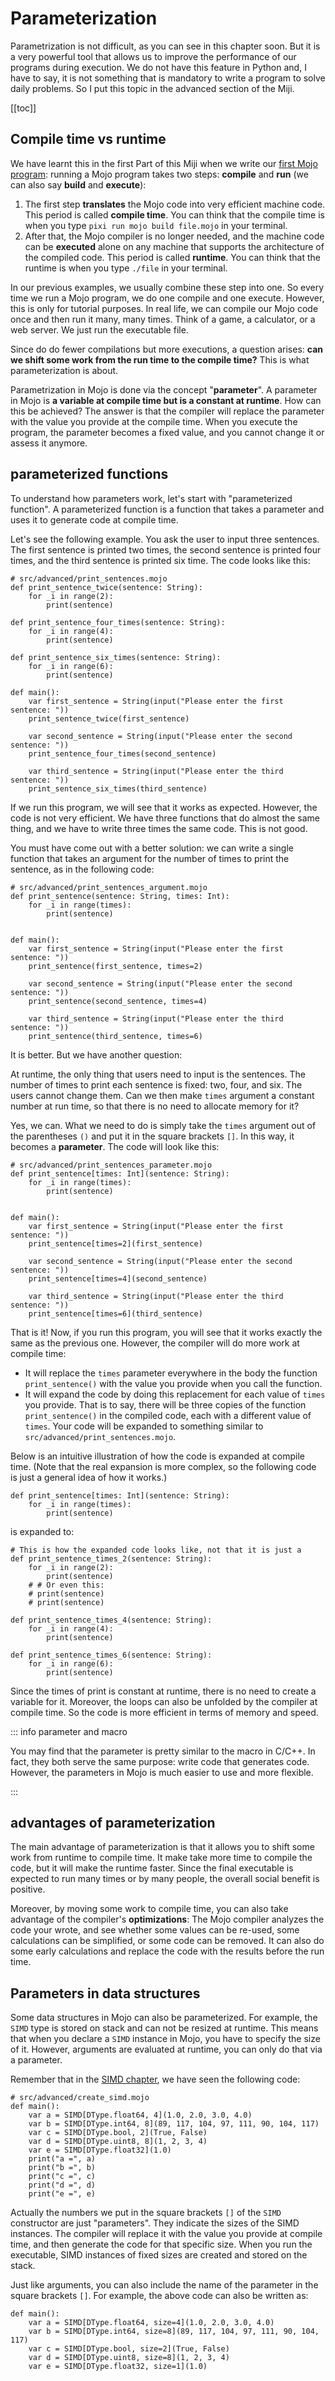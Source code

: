 # Parameterization

Parametrization is not difficult, as you can see in this chapter soon. But it is a very powerful tool that allows us to improve the performance of our programs during execution. We do not have this feature in Python and, I have to say, it is not something that is mandatory to write a program to solve daily problems. So I put this topic in the advanced section of the Miji.

[[toc]]

## Compile time vs runtime

We have learnt this in the first Part of this Miji when we write our [first Mojo program](../start/hello.md): running a Mojo program takes two steps: **compile** and **run** (we can also say **build** and **execute**):

1. The first step **translates** the Mojo code into very efficient machine code. This period is called **compile time**. You can think that the compile time is when you type `pixi run mojo build file.mojo` in your terminal.
1. After that, the Mojo compiler is no longer needed, and the machine code can be **executed** alone on any machine that supports the architecture of the compiled code. This period is called **runtime**. You can think that the runtime is when you type `./file` in your terminal.

In our previous examples, we usually combine these step into one. So every time we run a Mojo program, we do one compile and one execute. However, this is only for tutorial purposes. In real life, we can compile our Mojo code once and then run it many, many times. Think of a game, a calculator, or a web server. We just run the executable file.

Since do do fewer compilations but more executions, a question arises: **can we shift some work from the run time to the compile time?** This is what parameterization is about.

Parametrization in Mojo is done via the concept "**parameter**". A parameter in Mojo is **a variable at compile time but is a constant at runtime**. How can this be achieved? The answer is that the compiler will replace the parameter with the value you provide at the compile time. When you execute the program, the parameter becomes a fixed value, and you cannot change it or assess it anymore.

## parameterized functions

To understand how parameters work, let's start with "parameterized function". A parameterized function is a function that takes a parameter and uses it to generate code at compile time.

Let's see the following example. You ask the user to input three sentences. The first sentence is printed two times, the second sentence is printed four times, and the third sentence is printed six time. The code looks like this:

```mojo
# src/advanced/print_sentences.mojo
def print_sentence_twice(sentence: String):
    for _i in range(2):
        print(sentence)

def print_sentence_four_times(sentence: String):
    for _i in range(4):
        print(sentence)

def print_sentence_six_times(sentence: String):
    for _i in range(6):
        print(sentence)

def main():
    var first_sentence = String(input("Please enter the first sentence: "))
    print_sentence_twice(first_sentence)

    var second_sentence = String(input("Please enter the second sentence: "))
    print_sentence_four_times(second_sentence)

    var third_sentence = String(input("Please enter the third sentence: "))
    print_sentence_six_times(third_sentence)
```

If we run this program, we will see that it works as expected. However, the code is not very efficient. We have three functions that do almost the same thing, and we have to write three times the same code. This is not good.

You must have come out with a better solution: we can write a single function that takes an argument for the number of times to print the sentence, as in the following code:

```mojo
# src/advanced/print_sentences_argument.mojo
def print_sentence(sentence: String, times: Int):
    for _i in range(times):
        print(sentence)


def main():
    var first_sentence = String(input("Please enter the first sentence: "))
    print_sentence(first_sentence, times=2)

    var second_sentence = String(input("Please enter the second sentence: "))
    print_sentence(second_sentence, times=4)

    var third_sentence = String(input("Please enter the third sentence: "))
    print_sentence(third_sentence, times=6)
```

It is better. But we have another question:

At runtime, the only thing that users need to input is the sentences. The number of times to print each sentence is fixed: two, four, and six. The users cannot change them. Can we then make `times` argument a constant number at run time, so that there is no need to allocate memory for it?

Yes, we can. What we need to do is simply take the `times` argument out of the parentheses `()` and put it in the square brackets `[]`. In this way, it becomes a **parameter**. The code will look like this:

```mojo
# src/advanced/print_sentences_parameter.mojo
def print_sentence[times: Int](sentence: String):
    for _i in range(times):
        print(sentence)


def main():
    var first_sentence = String(input("Please enter the first sentence: "))
    print_sentence[times=2](first_sentence)

    var second_sentence = String(input("Please enter the second sentence: "))
    print_sentence[times=4](second_sentence)

    var third_sentence = String(input("Please enter the third sentence: "))
    print_sentence[times=6](third_sentence)
```

That is it! Now, if you run this program, you will see that it works exactly the same as the previous one. However, the compiler will do more work at compile time:

- It will replace the `times` parameter everywhere in the body the function `print_sentence()` with the value you provide when you call the function.
- It will expand the code by doing this replacement for each value of `times` you provide. That is to say, there will be three copies of the function `print_sentence()` in the compiled code, each with a different value of `times`. Your code will be expanded to something similar to `src/advanced/print_sentences.mojo`.

Below is an intuitive illustration of how the code is expanded at compile time. (Note that the real expansion is more complex, so the following code is just a general idea of how it works.)

```mojo
def print_sentence[times: Int](sentence: String):
    for _i in range(times):
        print(sentence)
```

is expanded to:

```mojo
# This is how the expanded code looks like, not that it is just a
def print_sentence_times_2(sentence: String):
    for _i in range(2):
        print(sentence)
    # # Or even this:
    # print(sentence)
    # print(sentence)

def print_sentence_times_4(sentence: String):
    for _i in range(4):
        print(sentence)

def print_sentence_times_6(sentence: String):
    for _i in range(6):
        print(sentence)
```

Since the times of print is constant at runtime, there is no need to create a variable for it. Moreover, the loops can also be unfolded by the compiler at compile time. So the code is more efficient in terms of memory and speed.

::: info parameter and macro

You may find that the parameter is pretty similar to the macro in C/C++. In fact, they both serve the same purpose: write code that generates code. However, the parameters in Mojo is much easier to use and more flexible.

:::

## advantages of parameterization

The main advantage of parameterization is that it allows you to shift some work from runtime to compile time. It make take more time to compile the code, but it will make the runtime faster. Since the final executable is expected to run many times or by many people, the overall social benefit is positive.

Moreover, by moving some work to compile time, you can also take advantage of the compiler's **optimizations**: The Mojo compiler analyzes the code your wrote, and see whether some values can be re-used, some calculations can be simplified, or some code can be removed. It can also do some early calculations and replace the code with the results before the run time.

## Parameters in data structures

Some data structures in Mojo can also be parameterized. For example, the `SIMD` type is stored on stack and can not be resized at runtime. This means that when you declare a `SIMD` instance in Mojo, you have to specify the size of it. However, arguments are evaluated at runtime, you can only do that via a parameter.

Remember that in the [SIMD chapter](./simd.md), we have seen the following code:

```mojo
# src/advanced/create_simd.mojo
def main():
    var a = SIMD[DType.float64, 4](1.0, 2.0, 3.0, 4.0)
    var b = SIMD[DType.int64, 8](89, 117, 104, 97, 111, 90, 104, 117)
    var c = SIMD[DType.bool, 2](True, False)
    var d = SIMD[DType.uint8, 8](1, 2, 3, 4)
    var e = SIMD[DType.float32](1.0)
    print("a =", a)
    print("b =", b)
    print("c =", c)
    print("d =", d)
    print("e =", e)
```

Actually the numbers we put in the square brackets `[]` of the `SIMD` constructor are just "parameters". They indicate the sizes of the SIMD instances. The compiler will replace it with the value you provide at compile time, and then generate the code for that specific size. When you run the executable, SIMD instances of fixed sizes are created and stored on the stack.

Just like arguments, you can also include the name of the parameter in the square brackets `[]`. For example, the above code can also be written as:

```mojo
def main():
    var a = SIMD[DType.float64, size=4](1.0, 2.0, 3.0, 4.0)
    var b = SIMD[DType.int64, size=8](89, 117, 104, 97, 111, 90, 104, 117)
    var c = SIMD[DType.bool, size=2](True, False)
    var d = SIMD[DType.uint8, size=8](1, 2, 3, 4)
    var e = SIMD[DType.float32, size=1](1.0)
```
